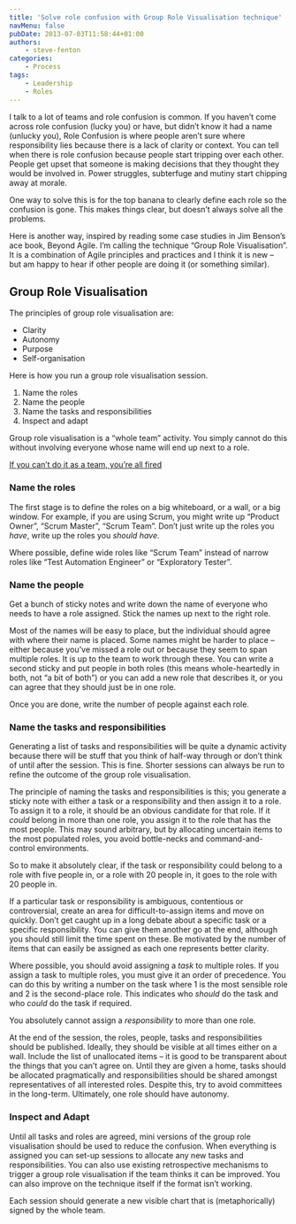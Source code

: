 ```yaml
---
title: 'Solve role confusion with Group Role Visualisation technique'
navMenu: false
pubDate: 2013-07-03T11:58:44+01:00
authors:
    - steve-fenton
categories:
    - Process
tags:
    - Leadership
    - Roles
---
```


I talk to a lot of teams and role confusion is common. If you haven’t come across role confusion (lucky you) or have, but didn’t know it had a name (unlucky you), Role Confusion is where people aren’t sure where responsibility lies because there is a lack of clarity or context. You can tell when there is role confusion because people start tripping over each other. People get upset that someone is making decisions that they thought they would be involved in. Power struggles, subterfuge and mutiny start chipping away at morale.

One way to solve this is for the top banana to clearly define each role so the confusion is gone. This makes things clear, but doesn’t always solve all the problems.

Here is another way, inspired by reading some case studies in Jim Benson’s ace book, Beyond Agile. I’m calling the technique “Group Role Visualisation”. It is a combination of Agile principles and practices and I think it is new – but am happy to hear if other people are doing it (or something similar).

## Group Role Visualisation

The principles of group role visualisation are:

- Clarity
- Autonomy
- Purpose
- Self-organisation

Here is how you run a group role visualisation session.

1. Name the roles
2. Name the people
3. Name the tasks and responsibilities
4. Inspect and adapt

Group role visualisation is a “whole team” activity. You simply cannot do this without involving everyone whose name will end up next to a role.

[If you can’t do it as a team, you’re all fired](https://www.youtube.com/watch?v=pGFGD5pj03M)

### Name the roles

The first stage is to define the roles on a big whiteboard, or a wall, or a big window. For example, if you are using Scrum, you might write up “Product Owner”, “Scrum Master”, “Scrum Team”. Don’t just write up the roles you *have*, write up the roles you *should have*.

Where possible, define wide roles like “Scrum Team” instead of narrow roles like “Test Automation Engineer” or “Exploratory Tester”.

### Name the people

Get a bunch of sticky notes and write down the name of everyone who needs to have a role assigned. Stick the names up next to the right role.

Most of the names will be easy to place, but the individual should agree with where their name is placed. Some names might be harder to place – either because you’ve missed a role out or because they seem to span multiple roles. It is up to the team to work through these. You can write a second sticky and put people in both roles (this means whole-heartedly in both, not “a bit of both”) or you can add a new role that describes it, or you can agree that they should just be in one role.

Once you are done, write the number of people against each role.

### Name the tasks and responsibilities

Generating a list of tasks and responsibilities will be quite a dynamic activity because there will be stuff that you think of half-way through or don’t think of until after the session. This is fine. Shorter sessions can always be run to refine the outcome of the group role visualisation.

The principle of naming the tasks and responsibilities is this; you generate a sticky note with either a task or a responsibility and then assign it to a role. To assign it to a role, it should be an obvious candidate for that role. If it *could* belong in more than one role, you assign it to the role that has the most people. This may sound arbitrary, but by allocating uncertain items to the most populated roles, you avoid bottle-necks and command-and-control environments.

So to make it absolutely clear, if the task or responsibility could belong to a role with five people in, or a role with 20 people in, it goes to the role with 20 people in.

If a particular task or responsibility is ambiguous, contentious or controversial, create an area for difficult-to-assign items and move on quickly. Don’t get caught up in a long debate about a specific task or a specific responsibility. You can give them another go at the end, although you should still limit the time spent on these. Be motivated by the number of items that can easily be assigned as each one represents better clarity.

Where possible, you should avoid assigning a *task* to multiple roles. If you assign a task to multiple roles, you must give it an order of precedence. You can do this by writing a number on the task where 1 is the most sensible role and 2 is the second-place role. This indicates who *should* do the task and who *could* do the task if required.

You absolutely cannot assign a *responsibility* to more than one role.

At the end of the session, the roles, people, tasks and responsibilities should be published. Ideally, they should be visible at all times either on a wall. Include the list of unallocated items – it is good to be transparent about the things that you can’t agree on. Until they are given a home, tasks should be allocated pragmatically and responsibilities should be shared amongst representatives of all interested roles. Despite this, try to avoid committees in the long-term. Ultimately, one role should have autonomy.

### Inspect and Adapt

Until all tasks and roles are agreed, mini versions of the group role visualisation should be used to reduce the confusion. When everything is assigned you can set-up sessions to allocate any new tasks and responsibilities. You can also use existing retrospective mechanisms to trigger a group role visualisation if the team thinks it can be improved. You can also improve on the technique itself if the format isn’t working.

Each session should generate a new visible chart that is (metaphorically) signed by the whole team.